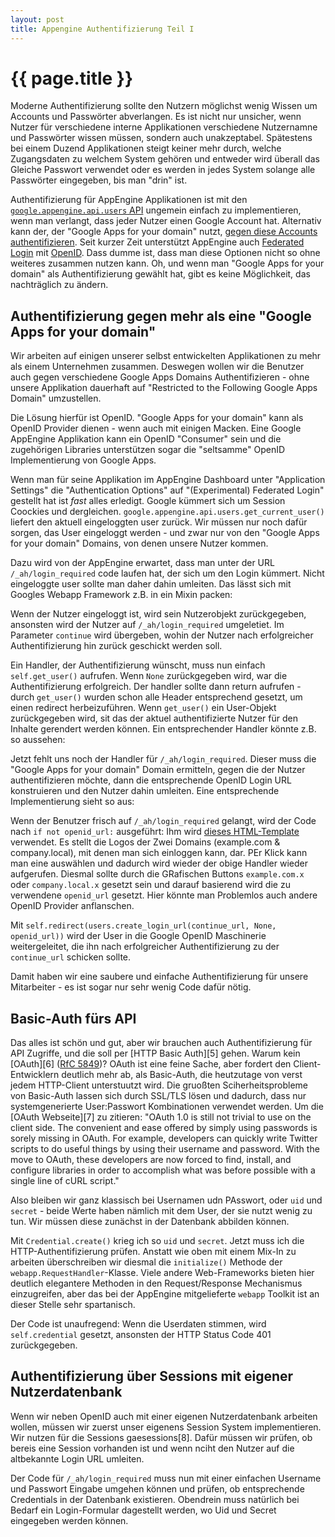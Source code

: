 ```yaml
---
layout: post
title: Appengine Authentifizierung Teil I
---
```


{{ page.title }}
================

Moderne Authentifizierung sollte den Nutzern möglichst wenig Wissen um Accounts und Passwörter abverlangen. Es ist nicht nur unsicher, wenn Nutzer für verschiedene interne Applikationen verschiedene Nutzernamne und Passwörter wissen müssen, sondern auch unakzeptabel. Spätestens bei einem Duzend Applikationen steigt keiner mehr durch, welche Zugangsdaten zu welchem System gehören und entweder wird überall das Gleiche Passwort verwendet oder es werden in jedes System solange alle Passwörter eingegeben, bis man "drin" ist.

Authentifizierung für AppEngine Applikationen ist mit den [`google.appengine.api.users` API][1] ungemein
einfach zu implementieren, wenn man verlangt, dass jeder Nutzer einen Google Account hat. Alternativ kann der, der "Google Apps for your domain" nutzt, [gegen diese Accounts authentifizieren][2]. Seit kurzer Zeit unterstützt AppEngine auch [Federated Login][3] mit [OpenID][4]. Dass dumme ist, dass man diese Optionen nicht so ohne weiteres zusammen nutzen kann. Oh, und wenn man "Google Apps for your domain" als Authentifizierung gewählt hat, gibt es keine Möglichkeit, das nachträglich zu ändern.

[1]: http://code.google.com/appengine/docs/python/users/
[2]: http://code.google.com/appengine/articles/auth.html
[3]: http://code.google.com/appengine/articles/openid.html
[4]: http://de.wikipedia.org/wiki/Openid


Authentifizierung gegen mehr als eine "Google Apps for your domain"
-------------------------------------------------------------------

Wir arbeiten auf einigen unserer selbst entwickelten Applikationen zu mehr als einem Unternehmen zusammen. Deswegen wollen wir die Benutzer auch gegen verschiedene Google Apps Domains Authentifizieren - ohne unsere Applikation dauerhaft auf "Restricted to the Following Google Apps Domain" umzustellen.

Die Lösung hierfür ist OpenID. "Google Apps for your domain" kann als OpenID Provider dienen - wenn auch mit einigen Macken. Eine Google AppEngine Applikation kann ein OpenID "Consumer" sein und die zugehörigen Libraries unterstützen sogar die "seltsamme" OpenID Implementierung von Google Apps.

Wenn man für seine Applikation im AppEngine Dashboard unter "Application Settings" die "Authentication Options" auf "(Experimental) Federated Login" gestellt hat ist _fast_ alles erledigt. Google kümmert sich um Session Coockies und dergleichen. `google.appengine.api.users.get_current_user()` liefert den aktuell eingeloggten user zurück. Wir müssen nur noch dafür sorgen, das User eingeloggt werden - und zwar nur von den "Google Apps for your domain" Domains, von denen unsere Nutzer kommen.

Dazu wird von der AppEngine erwartet, dass man unter der URL `/_ah/login_required` code laufen hat, der sich um den Login kümmert. Nicht eingeloggte user sollte man daher dahin umleiten. Das lässt sich mit Googles Webapp Framework z.B. in ein Mixin packen:

<script src="http://gist.github.com/630972.js?file=openid_mixin.py"></script>

Wenn der Nutzer eingeloggt ist, wird sein Nutzerobjekt zurückgegeben, ansonsten wird der Nutzer auf `/_ah/login_required` umgeletiet. Im Parameter `continue` wird übergeben, wohin der Nutzer nach erfolgreicher Authentifizierung hin zurück geschickt werden soll.

Ein Handler, der Authentifizierung wünscht, muss nun einfach `self.get_user()` aufrufen. Wenn `None` zurückgegeben wird, war die Authentifizierung erfolgreich. Der handler sollte dann return aufrufen - durch `get_user()` wurden schon alle Header entsprechend gesetzt, um einen redirect herbeizuführen. Wenn `get_user()` ein User-Objekt zurückgegeben wird, sit das der aktuel authentifizierte Nutzer für den Inhalte gerendert werden können. Ein entsprechender Handler könnte z.B. so aussehen:

<script src="http://gist.github.com/630972.js?file=main.py"></script>

Jetzt fehlt uns noch der Handler für `/_ah/login_required`. Dieser muss die "Google Apps for your domain" Domain ermitteln, gegen die der Nutzer authentifizieren möchte, dann die entsprechende OpenID Login URL konstruieren und den Nutzer dahin umleiten. Eine entsprechende Implementierung sieht so aus:

<script src="http://gist.github.com/630972.js?file=do_openid_login.py"></script>

Wenn der Benutzer frisch auf `/_ah/login_required` gelangt, wird der Code nach `if not openid_url:` ausgeführt: Ihm wird [dieses HTML-Template](http://gist.github.com/630972#file_login.html) verwendet. Es stellt die Logos der Zwei Domains (example.com & company.local), mit denen man sich einloggen kann, dar. PEr Klick kann man eine auswählen und dadurch wird wieder der obige Handler wieder aufgerufen. Diesmal sollte durch die GRafischen Buttons `example.com.x` oder `company.local.x` gesetzt sein und darauf basierend wird die zu verwendene `openid_url` gesetzt. Hier könnte man Problemlos auch andere OpenID Provider anflanschen.

Mit `self.redirect(users.create_login_url(continue_url, None, openid_url))` wird der User in die Google OpenID Maschinerie weitergeleitet, die ihn nach erfolgreicher Authentifizierung zu der `continue_url` schicken sollte.

Damit haben wir eine saubere und einfache Authentifizierung für unsere Mitarbeiter - es ist sogar nur sehr wenig Code dafür nötig.


Basic-Auth fürs API
-------------------

Das alles ist schön und gut, aber wir brauchen auch Authentifizierung für API Zugriffe, und die soll per [HTTP Basic Auth][5] gehen. Warum kein [OAuth][6] ([RfC 5849](http://tools.ietf.org/html/rfc5849))? OAuth ist eine feine Sache, aber fordert den Client-Entwicklern deutlich mehr ab, als Basic-Auth, die heutzutage von verst jedem HTTP-Client unterstuutzt wird. Die gruoßten Sciherheitsprobleme von Basic-Auth lassen sich durch SSL/TLS lösen und dadurch, dass nur systemgenerierte User:Passwort Kombinationen verwendet werden. Um die [OAuth Webseite][7] zu zitieren: "OAuth 1.0 is still not trivial to use on the client side. The convenient and ease offered by simply using passwords is sorely missing in OAuth. For example, developers can quickly write Twitter scripts to do useful things by using their username and password. With the move to OAuth, these developers are now forced to find, install, and configure libraries in order to accomplish what was before possible with a single line of cURL script."

Also bleiben wir ganz klassisch bei Usernamen udn PAsswort, oder `uid` und `secret` - beide Werte haben nämlich mit dem User, der sie nutzt wenig zu tun. Wir müssen diese zunächst in der Datenbank abbilden können.

<script src="http://gist.github.com/631198.js?file=models.py"></script>

Mit `Credential.create()` krieg ich so  `uid` und `secret`. Jetzt muss ich die HTTP-Authentifizierung prüfen. Anstatt wie oben mit einem Mix-In zu arbeiten überschreiben wir diesmal die `initialize()` Methode der `webapp.RequestHandler`-Klasse. Viele andere Web-Frameworks bieten hier deutlich elegantere Methoden in den Request/Response Mechanismus einzugreifen, aber das bei der AppEngine mitgelieferte `webapp` Toolkit ist an dieser Stelle sehr spartanisch.

<script src="http://gist.github.com/631198.js?file=MyHandler1.py"></script>

Der Code ist unaufregend: Wenn die Userdaten stimmen, wird `self.credential` gesetzt, ansonsten der HTTP Status Code 401 zurückgegeben.


Authentifizierung über Sessions mit eigener Nutzerdatenbank
-----------------------------------------------------------

Wenn wir neben OpenID auch mit einer eigenen Nutzerdatenbank arbeiten wollen, müssen wir zuerst unser eigenens Session System implementieren. Wir nutzen für die Sessions gaesessions[8]. Dafür müssen wir prüfen, ob bereis eine Session vorhanden ist und wenn nciht den Nutzer auf die altbekannte Login URL umleiten.

<script src="http://gist.github.com/631198.js?file=MyHandler2.py"></script>

Der Code für `/_ah/login_required` muss nun mit einer einfachen Username und Passwort Eingabe umgehen können und prüfen, ob entsprechende Credentials in der Datenbank existieren. Obendrein muss natürlich bei Bedarf ein Login-Formular dagestellt werden, wo Uid und Secret eingegeben werden können.


<script src="http://gist.github.com/631198.js?file=do_openid_login1.py"></script>
